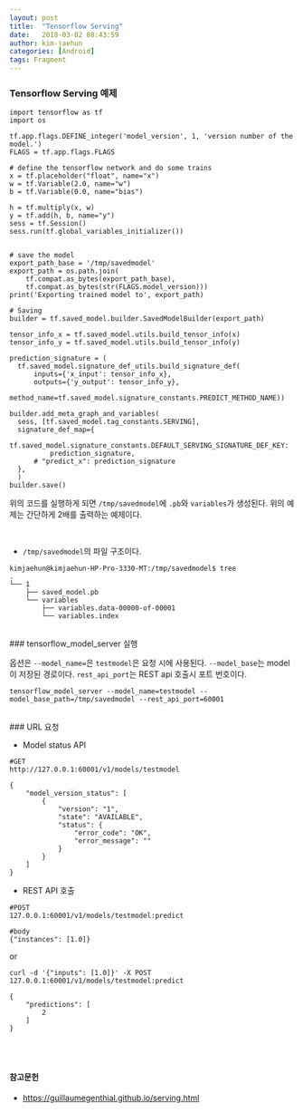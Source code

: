 ```yaml
---
layout: post
title:  "Tensorflow Serving"
date:   2018-03-02 08:43:59
author: kim-jaehun
categories: [Android]
tags: Fragment
---
```



### Tensorflow Serving 예제

```
import tensorflow as tf
import os

tf.app.flags.DEFINE_integer('model_version', 1, 'version number of the model.')
FLAGS = tf.app.flags.FLAGS

# define the tensorflow network and do some trains
x = tf.placeholder("float", name="x")
w = tf.Variable(2.0, name="w")
b = tf.Variable(0.0, name="bias")

h = tf.multiply(x, w)
y = tf.add(h, b, name="y")
sess = tf.Session()
sess.run(tf.global_variables_initializer())


# save the model
export_path_base = '/tmp/savedmodel'
export_path = os.path.join(
    tf.compat.as_bytes(export_path_base),
    tf.compat.as_bytes(str(FLAGS.model_version)))
print('Exporting trained model to', export_path)

# Saving
builder = tf.saved_model.builder.SavedModelBuilder(export_path)

tensor_info_x = tf.saved_model.utils.build_tensor_info(x)
tensor_info_y = tf.saved_model.utils.build_tensor_info(y)

prediction_signature = (
  tf.saved_model.signature_def_utils.build_signature_def(
      inputs={'x_input': tensor_info_x},
      outputs={'y_output': tensor_info_y},
      method_name=tf.saved_model.signature_constants.PREDICT_METHOD_NAME))

builder.add_meta_graph_and_variables(
  sess, [tf.saved_model.tag_constants.SERVING],
  signature_def_map={
      tf.saved_model.signature_constants.DEFAULT_SERVING_SIGNATURE_DEF_KEY:
          prediction_signature,
      # "predict_x": prediction_signature
  },
  )
builder.save()
```

위의 코드를 실행하게 되면 `/tmp/savedmodel`에 `.pb`와 `variables`가 생성된다.
위의 예제는 간단하게 2배를 출력하는 예제이다.

<br>

* `/tmp/savedmodel`의 파일 구조이다.
```
kimjaehun@kimjaehun-HP-Pro-3330-MT:/tmp/savedmodel$ tree
.
└── 1
    ├── saved_model.pb
    └── variables
        ├── variables.data-00000-of-00001
        └── variables.index
```


<br>
### tensorflow_model_server 실행
<br>

옵션은 `--model_name=`은 `testmodel`은 요청 시에 사용된다. `--model_base`는 model이 저장된 경로이다. `rest_api_port`는 REST api 호출시 포트 번호이다.
```
tensorflow_model_server --model_name=testmodel --model_base_path=/tmp/savedmodel --rest_api_port=60001
```

<br>
### URL 요청
<br>

* Model status API
```
#GET
http://127.0.0.1:60001/v1/models/testmodel
```
```
{
    "model_version_status": [
        {
            "version": "1",
            "state": "AVAILABLE",
            "status": {
                "error_code": "OK",
                "error_message": ""
            }
        }
    ]
}
```

* REST API 호출
```
#POST
127.0.0.1:60001/v1/models/testmodel:predict

#body
{"instances": [1.0]}
```
or
```
curl -d '{"inputs": [1.0]}' -X POST 127.0.0.1:60001/v1/models/testmodel:predict
```

```
{
    "predictions": [
        2
    ]
}
```


<br><br>
#### 참고문헌
* https://guillaumegenthial.github.io/serving.html
